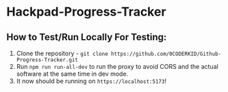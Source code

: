 # Hackpad-Progress-Tracker

## How to Test/Run Locally For Testing:
1. Clone the repository - `git clone https://github.com/0CODERKID/Github-Progress-Tracker.git`
2. Run `npm run run-all-dev` to run the proxy to avoid CORS and the actual software at the same time in dev mode.
3. It now should be running on `https://localhost:5173`!